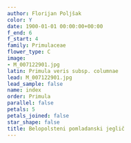 ```yaml
---
author: Florijan Poljšak
color: Y
date: 1900-01-01 00:00:00+00:00
f_end: 6
f_start: 4
family: Primulaceae
flower_type: C
image:
- M_007122901.jpg
latin: Primula veris subsp. columnae
lead: M_007122901.jpg
lead_sample: false
name: index
order: Primula
parallel: false
petals: 5
petals_joined: false
star_shape: false
title: Belopolsteni pomladanski jeglič
---
```


